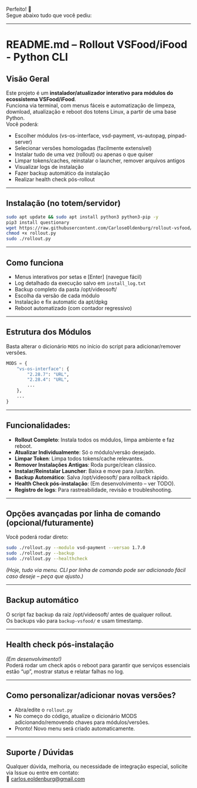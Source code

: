 Perfeito! 🚀  
Segue abaixo tudo que você pediu:

---

# README.md – Rollout VSFood/iFood - Python CLI

## Visão Geral

Este projeto é um **instalador/atualizador interativo para módulos do ecossistema VSFood/iFood**.  
Funciona via terminal, com menus fáceis e automatização de limpeza, download, atualização e reboot dos totens Linux, a partir de uma base Python.  
Você poderá:
- Escolher módulos (vs-os-interface, vsd-payment, vs-autopag, pinpad-server)
- Selecionar versões homologadas (facilmente extensível)
- Instalar tudo de uma vez (rollout) ou apenas o que quiser
- Limpar tokens/caches, reinstalar o launcher, remover arquivos antigos
- Visualizar logs de instalação
- Fazer backup automático da instalação
- Realizar health check pós-rollout

---

## Instalação (no totem/servidor)

```bash
sudo apt update && sudo apt install python3 python3-pip -y
pip3 install questionary
wget https://raw.githubusercontent.com/CarloseOldenburg/rollout-vsfood/main/rollout.py
chmod +x rollout.py
sudo ./rollout.py
```

---

## Como funciona

- Menus interativos por setas e [Enter] (navegue fácil)
- Log detalhado da execução salvo em `install_log.txt`
- Backup completo da pasta /opt/videosoft/
- Escolha da versão de cada módulo
- Instalação e fix automatic da apt/dpkg
- Reboot automatizado (com contador regressivo)

---

## Estrutura dos Módulos

Basta alterar o dicionário `MODS` no início do script para adicionar/remover versões.

```python
MODS = {
    "vs-os-interface": {
        "2.28.7": "URL",
        "2.28.4": "URL",
        ...
    },
    ...
}
```

---

## Funcionalidades:

- **Rollout Completo**: Instala todos os módulos, limpa ambiente e faz reboot.
- **Atualizar Individualmente**: Só o módulo/versão desejado.
- **Limpar Token**: Limpa todos tokens/cache relevantes.
- **Remover Instalações Antigas**: Roda purge/clean clássico.
- **Instalar/Reinstalar Launcher**: Baixa e move para /usr/bin.
- **Backup Automático**: Salva /opt/videosoft/ para rollback rápido.
- **Health Check pós-instalação**: (Em desenvolvimento – ver TODO).
- **Registro de logs**: Para rastreabilidade, revisão e troubleshooting.

---

## Opções avançadas por linha de comando (opcional/futuramente)

Você poderá rodar direto:
```bash
sudo ./rollout.py --modulo vsd-payment --versao 1.7.0
sudo ./rollout.py --backup
sudo ./rollout.py --healthcheck
```
*(Hoje, tudo via menu. CLI por linha de comando pode ser adicionado fácil caso deseje – peça que ajusto.)*

---

## Backup automático

O script faz backup da raiz /opt/videosoft/ antes de qualquer rollout.  
Os backups vão para `backup-vsfood/` e usam timestamp.

---

## Health check pós-instalação

*(Em desenvolvimento!)*  
Poderá rodar um check após o reboot para garantir que serviços essenciais estão “up”, mostrar status e relatar falhas no log.

---

## Como personalizar/adicionar novas versões?

- Abra/edite o `rollout.py`
- No começo do código, atualize o dicionário MODS adicionando/removendo chaves para módulos/versões.
- Pronto! Novo menu será criado automaticamente.

---

## Suporte / Dúvidas

Qualquer dúvida, melhoria, ou necessidade de integração especial, solicite via Issue ou entre em contato:  
📧 carlos.eoldenburg@gmail.com

